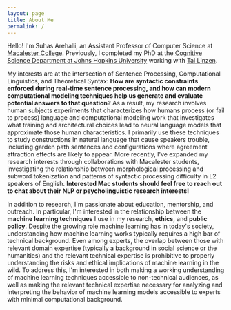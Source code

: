 ```yaml
---
layout: page
title: About Me
permalink: /
---
```


Hello! I'm Suhas Arehalli, an Assistant Professor of Computer Science at [Macalester College](https://www.macalester.edu/mscs/). Previously, I completed my PhD at the [Cognitive Science Department at Johns Hopkins University](https://cogsci.jhu.edu) working with [Tal Linzen](https://tallinzen.net/). 

My interests are at the intersection of Sentence Processing, Computational Linguistics, and Theoretical Syntax: **How are syntactic constraints enforced during real-time sentence processing, and how can modern computational modeling techniques help us generate and evaluate potential answers to that question?** As a result, my research involves human subjects experiments that characterizes how humans process (or fail to process) language and computational modeling work that investigates what training and architectural choices lead to neural language models that approximate those human characteristics. I primarily use these techniques to study constructions in natural language that cause speakers trouble, including garden path sentences and configurations where agreement attraction effects are likely to appear. More recently, I've expanded my research interests through collaborations with Macalester students, investigating the relationship between morphological processing and subword tokenization and patterns of syntactic processing difficulty in L2 speakers of English. **Interested Mac students should feel free to reach out to chat about their NLP or psycholinguistic research interests!**

In addition to research, I'm passionate about education, mentorship, and outreach. In particular, I'm interested in the relationship between the **machine learning techniques** I use in my research, **ethics**, and **public policy**. Despite the growing role machine learning has in today's society, understanding how machine learning works typically requires a high bar of technical background. Even among experts, the overlap between those with relevant domain expertise (typically a background in social science or the humanities) and the relevant technical expertise is prohibitive to properly understanding the risks and ethical implications of machine learning in the wild. To address this, I'm interested in both making a working understanding of machine learning techniques accessible to non-technical audiences, as well as making the relevant technical expertise necessary for analyzing and interpreting the behavior of machine learning models accessible to experts with minimal computational background. 
